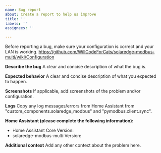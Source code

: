 ```yaml
---
name: Bug report
about: Create a report to help us improve
title: ''
labels: ''
assignees: ''

---
```


Before reporting a bug, make sure your configuration is correct and your LAN is working.
https://github.com/WillCodeForCats/solaredge-modbus-multi/wiki/Configuration

**Describe the bug**
A clear and concise description of what the bug is.

**Expected behavior**
A clear and concise description of what you expected to happen.

**Screenshots**
If applicable, add screenshots of the problem and/or configuration.

**Logs**
Copy any log messages/errors from Home Assistant from "custom_components.solaredge_modbus" and "pymodbus.client.sync".

**Home Assistant (please complete the following information):**
 - Home Assistant Core Version:
 - solaredge-modbus-multi Version:

**Additional context**
Add any other context about the problem here.
